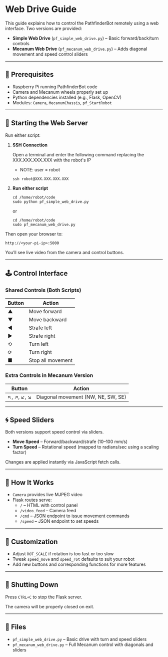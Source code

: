 # Web Drive Guide

This guide explains how to control the PathfinderBot remotely using a web interface. Two versions are provided:

- **Simple Web Drive** (`pf_simple_web_drive.py`) – Basic forward/back/turn controls
- **Mecanum Web Drive** (`pf_mecanum_web_drive.py`) – Adds diagonal movement and speed control sliders

---

## 🧰 Prerequisites

- Raspberry Pi running PathfinderBot code
- Camera and Mecanum wheels properly set up
- Python dependencies installed (e.g., Flask, OpenCV)
- Modules: `Camera`, `MecanumChassis`, `pf_StartRobot`

---

## 🚀 Starting the Web Server

Run either script:

1. **SSH Connection**

    Open a terminal and enter the following command replacing the XXX.XXX.XXX.XXX with the robot's IP
    - NOTE: user = robot
    ~~~
    ssh robot@XXX.XXX.XXX.XXX
    ~~~

1. **Run either script**
  
   ~~~
   cd /home/robot/code
   sudo python pf_simple_web_drive.py

   ~~~
   or
   ~~~
   cd /home/robot/code
   sudo pf_mecanum_web_drive.py
   
   ~~~

Then open your browser to:

```
http://<your-pi-ip>:5000
```

You’ll see live video from the camera and control buttons.

---

## 🕹️ Control Interface

### Shared Controls (Both Scripts)

| Button         | Action               |
|----------------|----------------------|
| ▲              | Move forward         |
| ▼              | Move backward        |
| ◀              | Strafe left          |
| ▶              | Strafe right         |
| ⟲              | Turn left            |
| ⟳              | Turn right           |
| ■              | Stop all movement    |

### Extra Controls in Mecanum Version

| Button         | Action                   |
|----------------|--------------------------|
| ↖, ↗, ↙, ↘     | Diagonal movement (NW, NE, SW, SE) |

---

## 🌀 Speed Sliders

Both versions support speed control via sliders.

- **Move Speed** – Forward/backward/strafe (10–100 mm/s)
- **Turn Speed** – Rotational speed (mapped to radians/sec using a scaling factor)

Changes are applied instantly via JavaScript fetch calls.

---

## 🧠 How It Works

- `Camera` provides live MJPEG video
- Flask routes serve:
  - `/` – HTML with control panel
  - `/video_feed` – Camera feed
  - `/cmd` – JSON endpoint to issue movement commands
  - `/speed` – JSON endpoint to set speeds

---

## 🧪 Customization

- Adjust `ROT_SCALE` if rotation is too fast or too slow
- Tweak `speed_move` and `speed_rot` defaults to suit your robot
- Add new buttons and corresponding functions for more features

---

## 🛑 Shutting Down

Press `CTRL+C` to stop the Flask server.

The camera will be properly closed on exit.

---

## 📁 Files

- `pf_simple_web_drive.py` – Basic drive with turn and speed sliders
- `pf_mecanum_web_drive.py` – Full Mecanum control with diagonals and sliders
